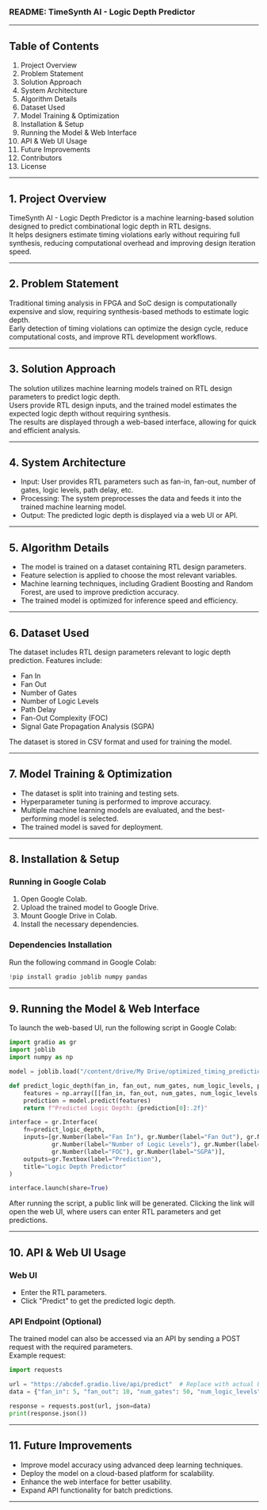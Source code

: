 ### **README: TimeSynth AI - Logic Depth Predictor**  

---

## **Table of Contents**  
1. Project Overview  
2. Problem Statement  
3. Solution Approach  
4. System Architecture  
5. Algorithm Details  
6. Dataset Used  
7. Model Training & Optimization  
8. Installation & Setup  
9. Running the Model & Web Interface  
10. API & Web UI Usage  
11. Future Improvements  
12. Contributors  
13. License  

---

## **1. Project Overview**  
TimeSynth AI - Logic Depth Predictor is a machine learning-based solution designed to predict combinational logic depth in RTL designs.  
It helps designers estimate timing violations early without requiring full synthesis, reducing computational overhead and improving design iteration speed.  

---

## **2. Problem Statement**  
Traditional timing analysis in FPGA and SoC design is computationally expensive and slow, requiring synthesis-based methods to estimate logic depth.  
Early detection of timing violations can optimize the design cycle, reduce computational costs, and improve RTL development workflows.  

---

## **3. Solution Approach**  
The solution utilizes machine learning models trained on RTL design parameters to predict logic depth.  
Users provide RTL design inputs, and the trained model estimates the expected logic depth without requiring synthesis.  
The results are displayed through a web-based interface, allowing for quick and efficient analysis.  

---

## **4. System Architecture**  
- Input: User provides RTL parameters such as fan-in, fan-out, number of gates, logic levels, path delay, etc.  
- Processing: The system preprocesses the data and feeds it into the trained machine learning model.  
- Output: The predicted logic depth is displayed via a web UI or API.  

---

## **5. Algorithm Details**  
- The model is trained on a dataset containing RTL design parameters.  
- Feature selection is applied to choose the most relevant variables.  
- Machine learning techniques, including Gradient Boosting and Random Forest, are used to improve prediction accuracy.  
- The trained model is optimized for inference speed and efficiency.  

---

## **6. Dataset Used**  
The dataset includes RTL design parameters relevant to logic depth prediction. Features include:  
- Fan In  
- Fan Out  
- Number of Gates  
- Number of Logic Levels  
- Path Delay  
- Fan-Out Complexity (FOC)  
- Signal Gate Propagation Analysis (SGPA)  

The dataset is stored in CSV format and used for training the model.  

---

## **7. Model Training & Optimization**  
- The dataset is split into training and testing sets.  
- Hyperparameter tuning is performed to improve accuracy.  
- Multiple machine learning models are evaluated, and the best-performing model is selected.  
- The trained model is saved for deployment.  

---

## **8. Installation & Setup**  

### **Running in Google Colab**  
1. Open Google Colab.  
2. Upload the trained model to Google Drive.  
3. Mount Google Drive in Colab.  
4. Install the necessary dependencies.  

### **Dependencies Installation**  
Run the following command in Google Colab:  
```python
!pip install gradio joblib numpy pandas
```

---

## **9. Running the Model & Web Interface**  
To launch the web-based UI, run the following script in Google Colab:  
```python
import gradio as gr
import joblib
import numpy as np

model = joblib.load("/content/drive/My Drive/optimized_timing_prediction_model.pkl")

def predict_logic_depth(fan_in, fan_out, num_gates, num_logic_levels, path_delay, FOC, SGPA):
    features = np.array([[fan_in, fan_out, num_gates, num_logic_levels, path_delay, FOC, SGPA]])
    prediction = model.predict(features)
    return f"Predicted Logic Depth: {prediction[0]:.2f}"

interface = gr.Interface(
    fn=predict_logic_depth,
    inputs=[gr.Number(label="Fan In"), gr.Number(label="Fan Out"), gr.Number(label="Number of Gates"), 
            gr.Number(label="Number of Logic Levels"), gr.Number(label="Path Delay"), 
            gr.Number(label="FOC"), gr.Number(label="SGPA")],
    outputs=gr.Textbox(label="Prediction"),
    title="Logic Depth Predictor"
)

interface.launch(share=True)
```

After running the script, a public link will be generated. Clicking the link will open the web UI, where users can enter RTL parameters and get predictions.  

---

## **10. API & Web UI Usage**  

### **Web UI**
- Enter the RTL parameters.  
- Click "Predict" to get the predicted logic depth.  

### **API Endpoint (Optional)**
The trained model can also be accessed via an API by sending a POST request with the required parameters.  
Example request:  
```python
import requests

url = "https://abcdef.gradio.live/api/predict"  # Replace with actual URL
data = {"fan_in": 5, "fan_out": 10, "num_gates": 50, "num_logic_levels": 8, "path_delay": 1.2, "FOC": 3, "SGPA": 2}

response = requests.post(url, json=data)
print(response.json())
```

---

## **11. Future Improvements**  
- Improve model accuracy using advanced deep learning techniques.  
- Deploy the model on a cloud-based platform for scalability.  
- Enhance the web interface for better usability.  
- Expand API functionality for batch predictions.  

---
